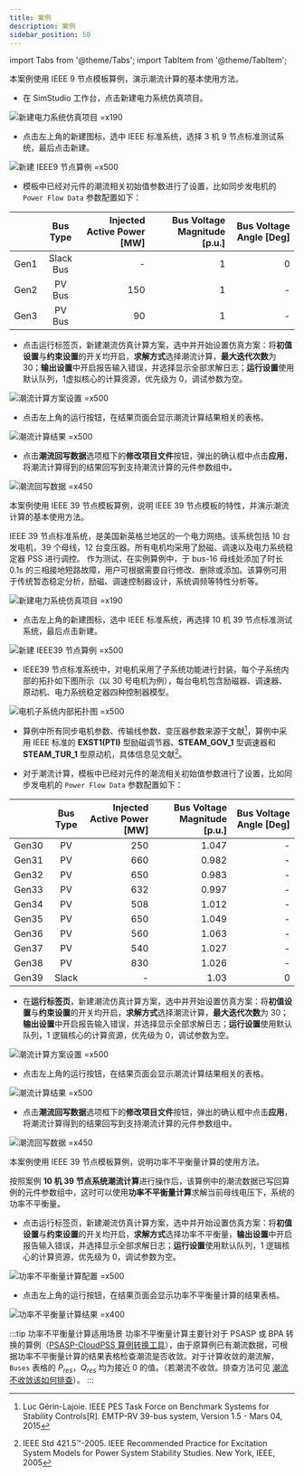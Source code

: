 ```yaml
---
title: 案例
description: 案例
sidebar_position: 50
---
```


import Tabs from '@theme/Tabs';
import TabItem from '@theme/TabItem';

<Tabs>
<TabItem value="case1" label="3 机 9 节点系统潮流计算">
本案例使用 IEEE 9 节点模板算例，演示潮流计算的基本使用方法。

- 在 SimStudio 工作台，点击新建电力系统仿真项目。  

![新建电力系统仿真项目 =x190](./new-project.png)

- 点击左上角的新建图标，选中 IEEE 标准系统，选择 3 机 9 节点标准测试系统，最后点击新建。

![新建 IEEE9 节点算例 =x500](./new-case.png)

- 模板中已经对元件的潮流相关初始值参数进行了设置，比如同步发电机的 `Power Flow Data` 参数配置如下：

|  | Bus Type | Injected Active Power [MW] | Bus Voltage Magnitude [p.u.] | Bus Voltage Angle [Deg] |
| :--- | :-: | --: | ----: | -: |
| Gen1 | Slack Bus | - | 1 | 0  |
| Gen2 | PV Bus | 150 | 1 | -  |
| Gen3 | PV Bus | 90 | 1 | -  |

- 点击运行标签页，新建潮流仿真计算方案，选中并开始设置仿真方案：将**初值设置**与**约束设置**的开关均开启，**求解方式**选择潮流计算，**最大迭代次数**为 30；**输出设置**中开启报告输入错误，并选择显示全部求解日志；**运行设置**使用默认队列，1虚拟核心的计算资源，优先级为 0，调试参数为空。

![潮流计算方案设置 =x500](./run-setting.png)

- 点击左上角的运行按钮，在结果页面会显示潮流计算结果相关的表格。

![潮流计算结果 =x500](./result.png)

- 点击**潮流回写数据**选项框下的**修改项目文件**按钮，弹出的确认框中点击**应用**，将潮流计算得到的结果回写到支持潮流计算的元件参数组中。

![潮流回写数据 =x450](./write-back.png)

</TabItem>

<TabItem value="case2" label="10 机 39 节点系统潮流计算">
本案例使用 IEEE 39 节点模板算例，说明 IEEE 39 节点模板的特性，并演示潮流计算的基本使用方法。

IEEE 39 节点标准系统，是美国新英格兰地区的一个电力网络。该系统包括 10 台发电机，39 个母线，12 台变压器。所有电机均采用了励磁、调速以及电力系统稳定器 PSS 进行调控。
作为测试，在实例算例中，于 bus-16 母线处添加了时长 0.1s 的三相接地短路故障，用户可根据需要自行修改、删除或添加。该算例可用于传统暂态稳定分析，励磁、调速控制器设计，系统调频等特性分析等。

![新建电力系统仿真项目 =x190](./new-project.png)

- 点击左上角的新建图标，选中 IEEE 标准系统，再选择 10 机 39 节点标准测试系统，最后点击新建。

![新建 IEEE39 节点算例 =x500](./new-case1.png)

- IEEE39 节点标准系统中，对电机采用了子系统功能进行封装。每个子系统内部的拓扑如下图所示（以 30 号电机为例），每台电机包含励磁器、调速器、原动机、电力系统稳定器四种控制器模型。

![电机子系统内部拓扑图 =x500](./gen30.png)

- 算例中所有同步电机参数、传输线参数、变压器参数来源于文献[^IEEE-PES]，算例中采用 IEEE 标准的 **EXST1(PTI)** 型励磁调节器、**STEAM_GOV_1** 型调速器和 **STEAM_TUR_1** 型原动机，具体信息见文献[^IEEE-Std]。

- 对于潮流计算，模板中已经对元件的潮流相关初始值参数进行了设置，比如同步发电机的 `Power Flow Data` 参数配置如下：

|  | Bus Type | Injected Active Power [MW] | Bus Voltage Magnitude [p.u.] | Bus Voltage Angle [Deg] |
| :--- | :-: | --: | ----: | -: |
| Gen30 | PV | 250 | 1.047 | -  |
| Gen31 | PV | 660 | 0.982 | -  |
| Gen32 | PV | 650 | 0.983 | -  |
| Gen33 | PV | 632 | 0.997 | -  |
| Gen34 | PV | 508 | 1.012 | -  |
| Gen35 | PV | 650 | 1.049 | -  |
| Gen36 | PV | 560 | 1.063 | -  |
| Gen37 | PV | 540 | 1.027 | -  |
| Gen38 | PV | 830 | 1.026 | -  |
| Gen39 | Slack | - | 1.03 | 0  |

- 在**运行标签页**，新建潮流仿真计算方案，选中并开始设置仿真方案：将**初值设置**与**约束设置**的开关均开启，**求解方式**选择潮流计算，**最大迭代次数**为 30；**输出设置**中开启报告输入错误，并选择显示全部求解日志；**运行设置**使用默认队列，1 逻辑核心的计算资源，优先级为 0，调试参数为空。

![潮流计算方案设置 =x500](./run-setting.png)

- 点击左上角的运行按钮，在结果页面会显示潮流计算结果相关的表格。

![潮流计算结果 =x500](./result1.png)

- 点击**潮流回写数据**选项框下的**修改项目文件**按钮，弹出的确认框中点击**应用**，将潮流计算得到的结果回写到支持潮流计算的元件参数组中。

![潮流回写数据 =x450](write-back1.png)

</TabItem>

<TabItem value="case3" label="10 机 39 节点系统功率不平衡量计算">
本案例使用 IEEE 39 节点模板算例，说明功率不平衡量计算的使用方法。

按照案例 **10 机 39 节点系统潮流计算**进行操作后，该算例中的潮流数据已写回算例的元件参数组中，这时可以使用**功率不平衡量计算**求解当前母线电压下，系统的功率不平衡量。

- 点击运行标签页，新建潮流仿真计算方案，选中并开始设置仿真方案：将**初值设置**与**约束设置**的开关均开启，**求解方式**选择功率不平衡量，**输出设置**中开启报告输入错误，并选择显示全部求解日志；**运行设置**使用默认队列，1 逻辑核心的计算资源，优先级为 0，调试参数为空。

![功率不平衡量计算配置 =x500](./setting.png)

- 点击左上角的运行按钮，在结果页面会显示功率不平衡量计算的结果表格。

![功率不平衡量计算结果 =x400](./result-1.png)

:::tip 功率不平衡量计算适用场景
功率不平衡量计算主要针对于 PSASP 或 BPA 转换的算例（[PSASP-CloudPSS 算例转换工具](../../../../software-tools/10-conversion-tools/20-psasp-to-cloudpss/index.md)），由于原算例已有潮流数据，可根据功率不平衡量计算的结果表格检查潮流是否收敛。对于计算收敛的潮流解，`Buses` 表格的 $P_{res}$，$Q_{res}$ 均为接近 0 的值。（若潮流不收敛。排查方法可见 [潮流不收敛该如何排查](../10-fundamentals/index.md#常见问题)）。
:::

</TabItem>
</Tabs>


[^IEEE-PES]:Luc Gérin-Lajoie. IEEE PES Task Force on Benchmark Systems for Stability Controls[R]. EMTP-RV 39-bus system, Version 1.5 - Mars 04, 2015
[^IEEE-Std]:IEEE Std 421.5™-2005. IEEE Recommended Practice for Excitation System Models for Power System Stability Studies. New York, IEEE, 2005